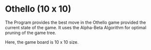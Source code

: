 # Othello (10 x 10)

The Program provides the best move in the Othello game provided the current state of the game. It uses the Alpha-Beta Algorithm for optimal pruning of the game tree.

Here, the game board is 10 x 10 size.
